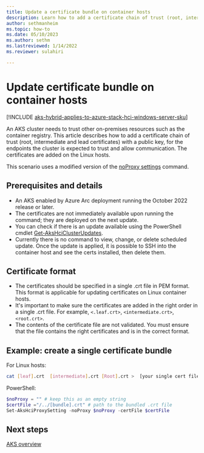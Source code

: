 ```yaml
---
title: Update a certificate bundle on container hosts
description: Learn how to add a certificate chain of trust (root, intermediate and lead certificates) with public key.
author: sethmanheim
ms.topic: how-to
ms.date: 05/10/2023
ms.author: sethm 
ms.lastreviewed: 1/14/2022
ms.reviewer: sulahiri

---
```


# Update certificate bundle on container hosts

[!INCLUDE [aks-hybrid-applies-to-azure-stack-hci-windows-server-sku](includes/aks-hci-applies-to-skus/aks-hybrid-applies-to-azure-stack-hci-windows-server-sku.md)]

An AKS cluster needs to trust other on-premises resources such as the container registry. This article describes how to add a certificate chain of trust (root, intermediate and lead certificates) with a public key, for the endpoints the cluster is expected to trust and allow communication. The certificates are added on the Linux hosts.

This scenario uses a modified version of the [noProxy settings](proxy-change.md) command.

## Prerequisites and details

- An AKS enabled by Azure Arc deployment running the October 2022 release or later.
- The certificates are not immediately available upon running the command; they are deployed on the next update.
- You can check if there is an update available using the PowerShell cmdlet [Get-AksHciClusterUpdates](reference/ps/get-akshciclusterupdates.md).
- Currently there is no command to view, change, or delete scheduled update. Once the update is applied, it is possible to SSH into the container host and see the certs installed, then delete them.

## Certificate format

- The certificates should be specified in a single .crt file in PEM format. This format is applicable for updating certificates on Linux container hosts.
- It's important to make sure the certificates are added in the right order in a single .crt file. For example, `<.leaf.crt>`, `<intermediate.crt>`,`<root.crt>`.
- The contents of the certificate file are not validated. You must ensure that the file contains the right certificates and is in the correct format.

## Example: create a single certificate bundle

For Linux hosts:

```bash
cat [leaf].crt  [intermediate].crt [Root].crt >  [your single cert file].crt
```

PowerShell:

```powershell
$noProxy = "" # keep this as an empty string
$certFile ="/../[bundle].crt" # path to the bundled .crt file
Set-AksHciProxySetting -noProxy $noProxy -certFile $certFile
```

## Next steps

[AKS overview](overview.md)
